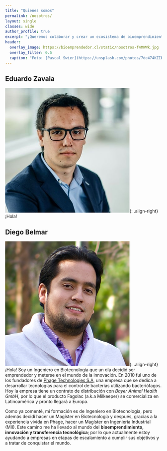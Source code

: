 ```yaml
---
title: "Quienes somos"
permalink: /nosotros/
layout: single
classes: wide
author_profile: true
excerpt: "¡Queremos colaborar y crear un ecosistema de bioemprendimiento!"
header:
  overlay_image: https://bioemprendedor.cl/static/nosotros-f4MWWk.jpg
  overlay_filter: 0.5
  caption: "Foto: [Pascal Swier](https://unsplash.com/photos/7de474KZIbs) @ Unsplash"
---
```


## Eduardo Zavala
![image-right](/assets/img/avatar-eduardo.jpg){: .align-right} ¡Hola!

## Diego Belmar
![image-right](/assets/img/avatar-diego.jpg){: .align-right} ¡Hola! Soy un Ingeniero en Biotecnología que un día decidió ser emprendedor y meterse en el mundo de la innovación. En 2010 fui uno de los fundadores de [Phage Technologies S.A](https://pht.cl), una empresa que se dedica a desarrollar tecnologías para el control de bacterias utilizando bacteriófagos. Hoy la empresa tiene un contrato de distribución con _Bayer Animal Health GmbH_, por lo que el producto Fagolac (a.k.a Milkeeper) se comercializa en Latinoamérica y pronto llegará a Europa.

Como ya comenté, mi formación es de Ingeniero en Biotecnologia, pero además decidí hacer un Magíster en Biotecnología y después, gracias a la experiencia vivida en Phage, hacer un Magíster en Ingeniería Industrial (MII). Este camino me ha llevado al mundo del **bioemprendimiento, innovación y transferencia tecnológica**; por lo que actualmente estoy ayudando a empresas en etapas de escalamiento a cumplir sus objetivos y a tratar de conquistar el mundo.
